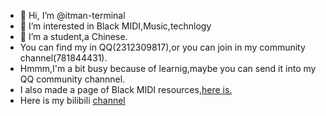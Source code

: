 - 👋 Hi, I’m @itman-terminal
- 👀 I’m interested in Black MIDI,Music,technlogy
- 🌱 I’m a student,a Chinese.
- You can find my in QQ(2312309817),or you can join in my community channel(781844431).
- Hmmm,I'm a bit busy because of learnig,maybe you can send it into my QQ community channnel.
- I also made a page of Black MIDI resources,<a href="http://itman-terminal.github.io">here is.</a>
- Here is my bilibili <a href="https://space.bilibili.com/1603715323">channel</a>
